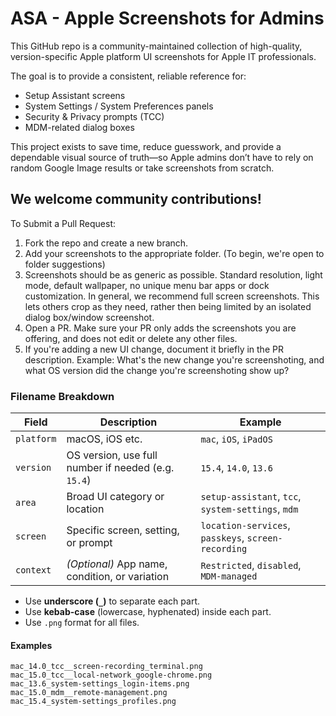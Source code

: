 # ASA - Apple Screenshots for Admins

This GitHub repo is a community-maintained collection of high-quality, version-specific Apple platform UI screenshots for Apple IT professionals.

The goal is to provide a consistent, reliable reference for:
- Setup Assistant screens
- System Settings / System Preferences panels
- Security & Privacy prompts (TCC)
- MDM-related dialog boxes

This project exists to save time, reduce guesswork, and provide a dependable visual source of truth—so Apple admins don’t have to rely on random Google Image results or take screenshots from scratch.

## We welcome community contributions!
To Submit a Pull Request:
1. Fork the repo and create a new branch.
2. Add your screenshots to the appropriate folder. (To begin, we're open to folder suggestions)
3. Screenshots should be as generic as possible. Standard resolution, light mode, default wallpaper, no unique menu bar apps or dock customization. In general, we recommend full screen screenshots. This lets others crop as they need, rather then being limited by an isolated dialog box/window screenshot.
4. Open a PR. Make sure your PR only adds the screenshots you are offering, and does not edit or delete any other files.
5. If you're adding a new UI change, document it briefly in the PR description. Example: What's the new change you're screenshoting, and what OS version did the change you're screenshoting show up?

### Filename Breakdown

| Field           | Description                                             | Example                          |
|----------------|---------------------------------------------------------|----------------------------------|
| `platform`| macOS, iOS etc.  | `mac`, `iOS`, `iPadOS`           |
| `version`| OS version, use full number if needed (e.g. `15.4`)  | `15.4`, `14.0`, `13.6`           |
| `area`         | Broad UI category or location                           | `setup-assistant`, `tcc`, `system-settings`, `mdm` |
| `screen`       | Specific screen, setting, or prompt                     | `location-services`, `passkeys`, `screen-recording` |
| `context`      | *(Optional)* App name, condition, or variation          | `Restricted`, `disabled`, `MDM-managed` |

- Use **underscore (`_`)** to separate each part.
- Use **kebab-case** (lowercase, hyphenated) inside each part.
- Use `.png` format for all files.

#### Examples

```mac_15.4_setup-assistant_passkeys.png
mac_14.0_tcc__screen-recording_terminal.png
mac_15.0_tcc__local-network_google-chrome.png
mac_13.6_system-settings_login-items.png
mac_15.0_mdm__remote-management.png
mac_15.4_system-settings_profiles.png
